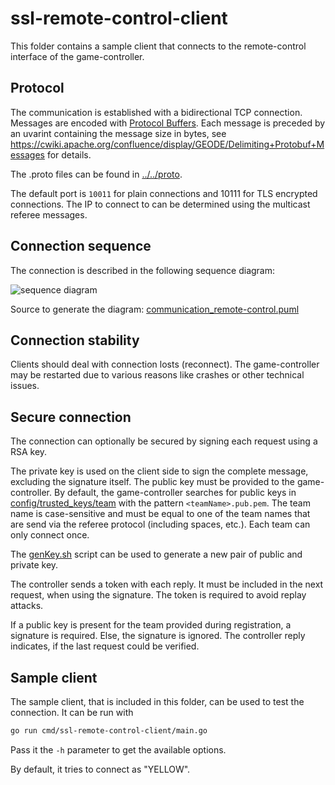 # ssl-remote-control-client

This folder contains a sample client that connects to the remote-control interface of the game-controller.

## Protocol
The communication is established with a bidirectional TCP connection. Messages are encoded with [Protocol Buffers](https://developers.google.com/protocol-buffers/). Each message is preceded by an uvarint containing the message size in bytes, see https://cwiki.apache.org/confluence/display/GEODE/Delimiting+Protobuf+Messages for details.

The .proto files can be found in [../../proto](../../proto).

The default port is `10011` for plain connections and 10111 for TLS encrypted connections. The IP to connect to can be determined using the multicast referee messages.

## Connection sequence
The connection is described in the following sequence diagram:

![sequence diagram](https://www.websequencediagrams.com/cgi-bin/cdraw?lz=IyBodHRwczovL3d3dy53ZWJzZXF1ZW5jZWRpYWdyYW1zLmNvbS8KClJlbW90ZUNvbnRyb2wtPgACB2xlcjogZXN0YWJsaXNoIFRDUCBjb25uZWN0aW9uCgAbCgAjDmdlbmVyYXRlIG5ldyB0b2tlAB0OAF4NOiAAYQpSZXBseSAoAC0GICkAeBwAgSINUmVnaXN0cmF0aW9uICggdGVhbSwgWwB0Biwgc2lnbmF0dXJlIF0gKQCBKAwAgVgOdmVyaWZ5AIEdEgARFQBLCQCBKy5vayB8IHJlamVjdCApCgpsb29wAIE8KVRvAIMKCgA6PGVuZAo&s=napkin)

Source to generate the diagram: [communication_remote-control.puml](./communication_remote-control.puml)

## Connection stability
Clients should deal with connection losts (reconnect). The game-controller may be restarted due to various reasons like crashes or other technical issues.

## Secure connection
The connection can optionally be secured by signing each request using a RSA key.

The private key is used on the client side to sign the complete message, excluding the signature itself. 
The public key must be provided to the game-controller. 
By default, the game-controller searches for public keys in [config/trusted_keys/team](../../config/trusted_keys/team) with the pattern `<teamName>.pub.pem`. The team name is case-sensitive and must be equal to one of the team names that are send via the referee protocol (including spaces, etc.). Each team can only connect once.

The [genKey.sh](../../tools/genKey.sh) script can be used to generate a new pair of public and private key.

The controller sends a token with each reply. It must be included in the next request, when using the signature. The token is required to avoid replay attacks.

If a public key is present for the team provided during registration, a signature is required. Else, the signature is ignored. The controller reply indicates, if the last request could be verified.

## Sample client
The sample client, that is included in this folder, can be used to test the connection. It can be run with 
```bash
go run cmd/ssl-remote-control-client/main.go
``` 
Pass it the `-h` parameter to get the available options.

By default, it tries to connect as "YELLOW".
